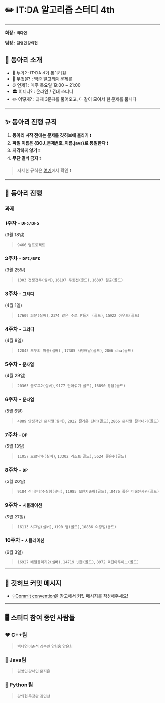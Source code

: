 ✏️ IT:DA 알고리즘 스터디 4th
====================================

---

**회장 : `백다연`**

**팀장 :  `김영민` `강의현`**

<div align = "center">

</div>

## 🎯 동아리 소개

-    💁 누가? : IT:DA 4기 동아리원
-    🐍 무엇을? : [백준](https://www.acmicpc.net/) 알고리즘 문제를
-    ⏰ 언제? : 매주 목요일 19:00 ~ 21:00 
-   🏛 어디서? : 온라인 / 건대 스터디
-    ✏️ 어떻게? : 과제 3문제를 풀어오고, 다 같이 모여서 한 문제를 풉니다 

---

## ✨ 동아리 진행 규칙

1. **동아리 시작 전에는 문제를 깃허브에 올리기** ❗️
2. **파일 이름은 {BOJ_문제번호_이름.java}로 통일한다** ❗️
3. **지각하지 않기** ❗️
4. **무단 결석 금지** ❗️
    
> 자세한 규칙은 [여기](./rules.md)에서 확인 ❗️


---


## 📅 동아리 진행

### 과제

### 1주차 - **`DFS/BFS`**  

(3월 18일)

>`9466 텀프로젝트`


### 2주차 - **`DFS/BFS`** 

(3월 25일) 

>`1303 전쟁전투(실버)`,  `16197 두동전(골드)`,  `16397 탈출(골드)`


### 3주차 - **`그리디`** 

(4월 1일) 
> `17609 회문(실버)`,  `2374 같은 수로 만들기 (골드)`, `15922 아우으(골드)`


### 4주차 - **`그리디`** 

(4월 8일) 
> `12845 모두의 마블(실버)` , `17305 사탕배달(골드)`, `2806 dna(골드)`


### 5주차 - **`문자열`** 

(4월 29일) 

> `20365 블로그2(실버)`, `9177 단어섞기(골드)`,  `16890 창업(골드)`


### 6주차 - **`문자열`** 

(5월 6일)

>`4889 안정적인 문자열(실버)`,  `2922 즐거운 단어(골드)`,  `2866 문자열 잘라내기(골드)`


### 7주차 - **`DP`** 

(5월 13일)

> `11057 오르막수(실버)`, `13302 리조트(골드)`, `5624 좋은수(골드)`




### 8주차 - **`DP`** 

(5월 20일)

> `9184 신나는함수실행(실버)`, `11985 오렌지출하(골드)`, `10476 좁은 미술전시관(골드)`



### 9주차 - **`시뮬레이션`** 

(5월 27일)

> `16113 시그널(실버)`, `3190 뱀(골드)`, `10836 여왕벌(골드)`

### 10주차 - **`시뮬레이션`** 

(6월 3일)

>`16927 배열돌리기2(실버)`, `14719 빗물(골드)`, `8972 미친아두이노(골드)`




---


## 📨 깃허브 커밋 메시지 

- [💡Commit convention](./commitMessage.md)을 참고해서 커밋 메시지를 작성해주세요!


---

## 🖥 스터디 참여 중인 사람들

### ❤️ C++팀

> `백다연` `이준석`  `김수민` `양희웅` `양윤희`

### 💛 Java팀

> `김영민` `강채민` `문지은` 

### 💙 Python 팀

> `강의현` `우창완`  `김민선`




